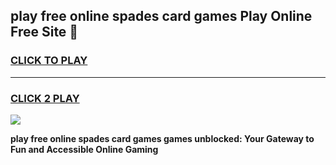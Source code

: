
## play free online spades card games Play Online Free Site 👋
<h3>
<a href="https://download.freeplayer.one?title=play_free_online_spades_card_games&ref=21F">CLICK TO PLAY</a></h3>
<hr>

<h3>
<a href="https://download.freeplayer.one?title=play_free_online_spades_card_games&ref=21F">CLICK 2 PLAY</a>
  
</h3>

<a href="https://download.freeplayer.one?title=play_free_online_spades_card_games&ref=21F"><img src="https://cdnb.artstation.com/p/assets/images/images/032/539/853/original/anto-thomas-button-gif.gif"></a>


**play free online spades card games games unblocked: Your Gateway to Fun and Accessible Online Gaming**
